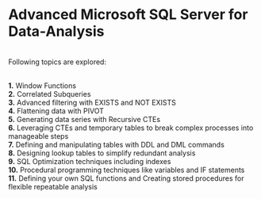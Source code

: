 # Advanced Microsoft SQL Server for Data-Analysis

<br>Following topics are explored: <br><br>

<b>1.</b> Window Functions<br>
<b>2.</b> Correlated Subqueries<br>
<b>3.</b> Advanced filtering with EXISTS and NOT EXISTS<br>
<b>4.</b> Flattening data with PIVOT<br>
<b>5.</b> Generating data series with Recursive CTEs <br>
<b>6.</b> Leveraging CTEs and temporary tables to break complex processes into manageable steps<br>
<b>7.</b> Defining and manipulating tables with DDL and DML commands<br>
<b>8.</b> Designing lookup tables to simplify redundant analysis<br>
<b>9.</b> SQL Optimization techniques including indexes<br>
<b>10.</b> Procedural programming techniques like variables and IF statements<br>
<b>11.</b> Defining your own SQL functions and Creating stored procedures for flexible repeatable analysis<br>
